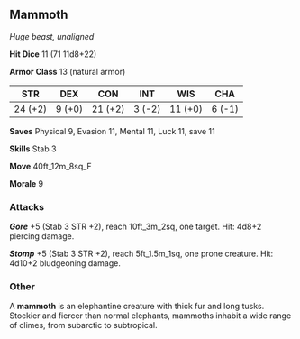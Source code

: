 ## Mammoth

*Huge beast, unaligned*

**Hit Dice** 11 (71 11d8+22)

**Armor Class** 13 (natural armor)

| STR     | DEX     | CON     | INT     | WIS     | CHA     |
|---------|---------|---------|---------|---------|---------|
| 24 (+2) |  9 (+0) | 21 (+2) |  3 (-2) | 11 (+0) |  6 (-1) |

**Saves** Physical 9, Evasion 11, Mental 11, Luck 11, save 11

**Skills** Stab 3

**Move** 40ft\_12m\_8sq\_F

**Morale** 9

### Attacks

***Gore*** +5 (Stab 3 STR +2), reach 10ft\_3m\_2sq, one target. Hit: 4d8+2 piercing damage.

***Stomp*** +5 (Stab 3 STR +2), reach 5ft\_1.5m\_1sq, one prone creature. Hit: 4d10+2 bludgeoning damage.

### Other

A **mammoth** is an elephantine creature with thick fur and long tusks. Stockier and fiercer than normal elephants, mammoths inhabit a wide range of climes, from subarctic to subtropical.

